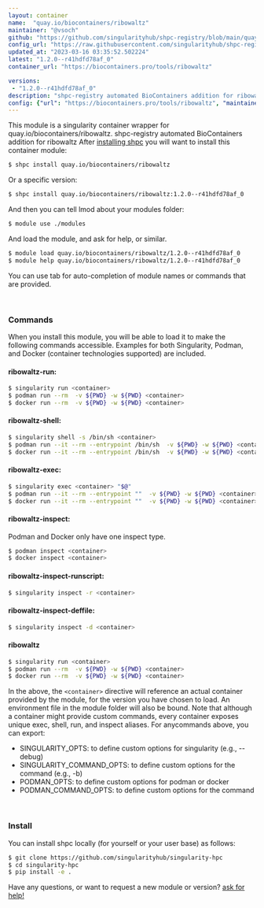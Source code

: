 ```yaml
---
layout: container
name:  "quay.io/biocontainers/ribowaltz"
maintainer: "@vsoch"
github: "https://github.com/singularityhub/shpc-registry/blob/main/quay.io/biocontainers/ribowaltz/container.yaml"
config_url: "https://raw.githubusercontent.com/singularityhub/shpc-registry/main/quay.io/biocontainers/ribowaltz/container.yaml"
updated_at: "2023-03-16 03:35:52.502224"
latest: "1.2.0--r41hdfd78af_0"
container_url: "https://biocontainers.pro/tools/ribowaltz"

versions:
 - "1.2.0--r41hdfd78af_0"
description: "shpc-registry automated BioContainers addition for ribowaltz"
config: {"url": "https://biocontainers.pro/tools/ribowaltz", "maintainer": "@vsoch", "description": "shpc-registry automated BioContainers addition for ribowaltz", "latest": {"1.2.0--r41hdfd78af_0": "sha256:880cedb414633d44e467c39feed9f85212fc5270c3149a2d966b4fd2cf980426"}, "tags": {"1.2.0--r41hdfd78af_0": "sha256:880cedb414633d44e467c39feed9f85212fc5270c3149a2d966b4fd2cf980426"}, "docker": "quay.io/biocontainers/ribowaltz"}
---
```


This module is a singularity container wrapper for quay.io/biocontainers/ribowaltz.
shpc-registry automated BioContainers addition for ribowaltz
After [installing shpc](#install) you will want to install this container module:


```bash
$ shpc install quay.io/biocontainers/ribowaltz
```

Or a specific version:

```bash
$ shpc install quay.io/biocontainers/ribowaltz:1.2.0--r41hdfd78af_0
```

And then you can tell lmod about your modules folder:

```bash
$ module use ./modules
```

And load the module, and ask for help, or similar.

```bash
$ module load quay.io/biocontainers/ribowaltz/1.2.0--r41hdfd78af_0
$ module help quay.io/biocontainers/ribowaltz/1.2.0--r41hdfd78af_0
```

You can use tab for auto-completion of module names or commands that are provided.

<br>

### Commands

When you install this module, you will be able to load it to make the following commands accessible.
Examples for both Singularity, Podman, and Docker (container technologies supported) are included.

#### ribowaltz-run:

```bash
$ singularity run <container>
$ podman run --rm  -v ${PWD} -w ${PWD} <container>
$ docker run --rm  -v ${PWD} -w ${PWD} <container>
```

#### ribowaltz-shell:

```bash
$ singularity shell -s /bin/sh <container>
$ podman run --it --rm --entrypoint /bin/sh  -v ${PWD} -w ${PWD} <container>
$ docker run --it --rm --entrypoint /bin/sh  -v ${PWD} -w ${PWD} <container>
```

#### ribowaltz-exec:

```bash
$ singularity exec <container> "$@"
$ podman run --it --rm --entrypoint ""  -v ${PWD} -w ${PWD} <container> "$@"
$ docker run --it --rm --entrypoint ""  -v ${PWD} -w ${PWD} <container> "$@"
```

#### ribowaltz-inspect:

Podman and Docker only have one inspect type.

```bash
$ podman inspect <container>
$ docker inspect <container>
```

#### ribowaltz-inspect-runscript:

```bash
$ singularity inspect -r <container>
```

#### ribowaltz-inspect-deffile:

```bash
$ singularity inspect -d <container>
```



#### ribowaltz

```bash
$ singularity run <container>
$ podman run --rm  -v ${PWD} -w ${PWD} <container>
$ docker run --rm  -v ${PWD} -w ${PWD} <container>
```


In the above, the `<container>` directive will reference an actual container provided
by the module, for the version you have chosen to load. An environment file in the
module folder will also be bound. Note that although a container
might provide custom commands, every container exposes unique exec, shell, run, and
inspect aliases. For anycommands above, you can export:

 - SINGULARITY_OPTS: to define custom options for singularity (e.g., --debug)
 - SINGULARITY_COMMAND_OPTS: to define custom options for the command (e.g., -b)
 - PODMAN_OPTS: to define custom options for podman or docker
 - PODMAN_COMMAND_OPTS: to define custom options for the command

<br>

### Install

You can install shpc locally (for yourself or your user base) as follows:

```bash
$ git clone https://github.com/singularityhub/singularity-hpc
$ cd singularity-hpc
$ pip install -e .
```

Have any questions, or want to request a new module or version? [ask for help!](https://github.com/singularityhub/singularity-hpc/issues)